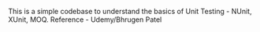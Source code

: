This is a simple codebase to understand the basics of Unit Testing - NUnit, XUnit, MOQ.
Reference - Udemy/Bhrugen Patel 

